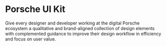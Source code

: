 # Porsche UI Kit

Give every designer and developer working at the digital Porsche ecosystem a qualitative and brand-aligned collection of design elements with complemented guidance to improve their design workflow in efficiency and focus on user value.
